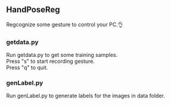 ## HandPoseReg
Regcognize some gesture to control your PC.👌
### getdata.py
Run getdata.py to get some training samples.<br>
Press "s" to start recording gesture.<br>
Press "q" to quit.
### genLabel.py
Run genLabel.py to generate labels for the images in data folder.